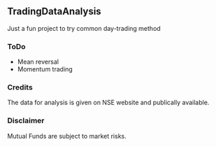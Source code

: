 ## TradingDataAnalysis
Just a fun project to try common day-trading method

### ToDo
* Mean reversal
* Momentum trading

### Credits
The data for analysis is given on NSE website and publically available.

### Disclaimer
Mutual Funds are subject to market risks.
